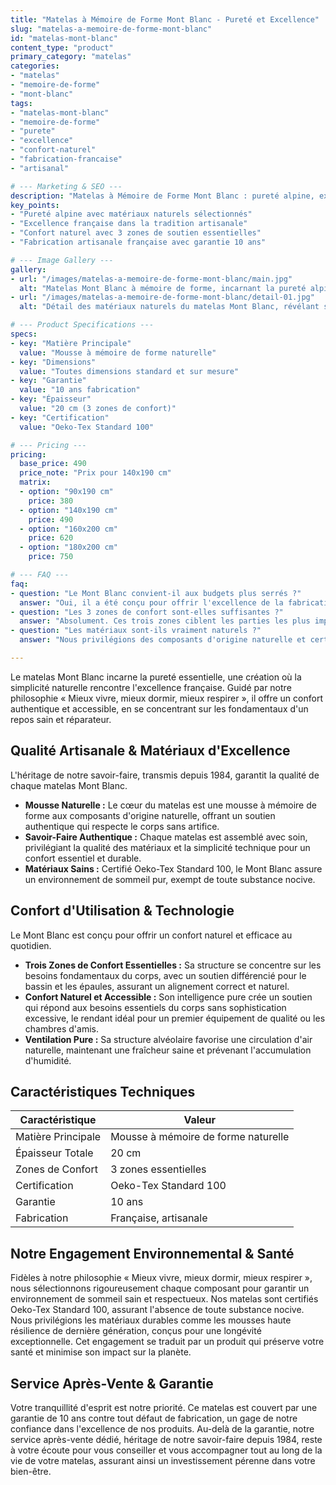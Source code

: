 ```yaml
---
title: "Matelas à Mémoire de Forme Mont Blanc - Pureté et Excellence"
slug: "matelas-a-memoire-de-forme-mont-blanc"
id: "matelas-mont-blanc"
content_type: "product"
primary_category: "matelas"
categories:
- "matelas"
- "memoire-de-forme"
- "mont-blanc"
tags:
- "matelas-mont-blanc"
- "memoire-de-forme"
- "purete"
- "excellence"
- "confort-naturel"
- "fabrication-francaise"
- "artisanal"

# --- Marketing & SEO ---
description: "Matelas à Mémoire de Forme Mont Blanc : pureté alpine, excellence française, confort naturel, fabrication artisanale premium."
key_points:
- "Pureté alpine avec matériaux naturels sélectionnés"
- "Excellence française dans la tradition artisanale"
- "Confort naturel avec 3 zones de soutien essentielles"
- "Fabrication artisanale française avec garantie 10 ans"

# --- Image Gallery ---
gallery:
- url: "/images/matelas-a-memoire-de-forme-mont-blanc/main.jpg"
  alt: "Matelas Mont Blanc à mémoire de forme, incarnant la pureté alpine"
- url: "/images/matelas-a-memoire-de-forme-mont-blanc/detail-01.jpg"
  alt: "Détail des matériaux naturels du matelas Mont Blanc, révélant sa pureté"

# --- Product Specifications ---
specs:
- key: "Matière Principale"
  value: "Mousse à mémoire de forme naturelle"
- key: "Dimensions"
  value: "Toutes dimensions standard et sur mesure"
- key: "Garantie"
  value: "10 ans fabrication"
- key: "Épaisseur"
  value: "20 cm (3 zones de confort)"
- key: "Certification"
  value: "Oeko-Tex Standard 100"

# --- Pricing ---
pricing:
  base_price: 490
  price_note: "Prix pour 140x190 cm"
  matrix:
  - option: "90x190 cm"
    price: 380
  - option: "140x190 cm"
    price: 490
  - option: "160x200 cm"
    price: 620
  - option: "180x200 cm"
    price: 750

# --- FAQ ---
faq:
- question: "Le Mont Blanc convient-il aux budgets plus serrés ?"
  answer: "Oui, il a été conçu pour offrir l'excellence de la fabrication française et le confort de la mémoire de forme à un prix très accessible, sans compromis sur la qualité essentielle."
- question: "Les 3 zones de confort sont-elles suffisantes ?"
  answer: "Absolument. Ces trois zones ciblent les parties les plus importantes du corps (épaules, bassin), couvrant ainsi les besoins fondamentaux pour garantir un soutien efficace et un sommeil réparateur."
- question: "Les matériaux sont-ils vraiment naturels ?"
  answer: "Nous privilégions des composants d'origine naturelle et certifiés dans toute la mesure du possible pour la mousse, afin de vous offrir un sommeil plus sain et plus respectueux de l'environnement."

---
```

Le matelas Mont Blanc incarne la pureté essentielle, une création où la simplicité naturelle rencontre l'excellence française. Guidé par notre philosophie « Mieux vivre, mieux dormir, mieux respirer », il offre un confort authentique et accessible, en se concentrant sur les fondamentaux d'un repos sain et réparateur.

## Qualité Artisanale & Matériaux d'Excellence

L'héritage de notre savoir-faire, transmis depuis 1984, garantit la qualité de chaque matelas Mont Blanc.
*   **Mousse Naturelle :** Le cœur du matelas est une mousse à mémoire de forme aux composants d'origine naturelle, offrant un soutien authentique qui respecte le corps sans artifice.
*   **Savoir-Faire Authentique :** Chaque matelas est assemblé avec soin, privilégiant la qualité des matériaux et la simplicité technique pour un confort essentiel et durable.
*   **Matériaux Sains :** Certifié Oeko-Tex Standard 100, le Mont Blanc assure un environnement de sommeil pur, exempt de toute substance nocive.

## Confort d'Utilisation & Technologie

Le Mont Blanc est conçu pour offrir un confort naturel et efficace au quotidien.
*   **Trois Zones de Confort Essentielles :** Sa structure se concentre sur les besoins fondamentaux du corps, avec un soutien différencié pour le bassin et les épaules, assurant un alignement correct et naturel.
*   **Confort Naturel et Accessible :** Son intelligence pure crée un soutien qui répond aux besoins essentiels du corps sans sophistication excessive, le rendant idéal pour un premier équipement de qualité ou les chambres d'amis.
*   **Ventilation Pure :** Sa structure alvéolaire favorise une circulation d'air naturelle, maintenant une fraîcheur saine et prévenant l'accumulation d'humidité.

## Caractéristiques Techniques

| Caractéristique       | Valeur                                      |
| --------------------- | ------------------------------------------- |
| Matière Principale    | Mousse à mémoire de forme naturelle         |
| Épaisseur Totale      | 20 cm                                       |
| Zones de Confort      | 3 zones essentielles                        |
| Certification         | Oeko-Tex Standard 100                       |
| Garantie              | 10 ans                                      |
| Fabrication           | Française, artisanale                       |


## Notre Engagement Environnemental & Santé

Fidèles à notre philosophie « Mieux vivre, mieux dormir, mieux respirer », nous sélectionnons rigoureusement chaque composant pour garantir un environnement de sommeil sain et respectueux. Nos matelas sont certifiés Oeko-Tex Standard 100, assurant l'absence de toute substance nocive. Nous privilégions les matériaux durables comme les mousses haute résilience de dernière génération, conçus pour une longévité exceptionnelle. Cet engagement se traduit par un produit qui préserve votre santé et minimise son impact sur la planète.

## Service Après-Vente & Garantie

Votre tranquillité d'esprit est notre priorité. Ce matelas est couvert par une garantie de 10 ans contre tout défaut de fabrication, un gage de notre confiance dans l'excellence de nos produits. Au-delà de la garantie, notre service après-vente dédié, héritage de notre savoir-faire depuis 1984, reste à votre écoute pour vous conseiller et vous accompagner tout au long de la vie de votre matelas, assurant ainsi un investissement pérenne dans votre bien-être.